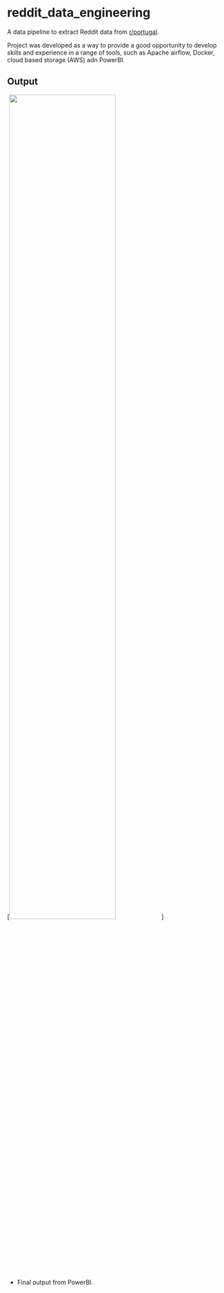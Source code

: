 # reddit_data_engineering

A data pipeline to extract Reddit data from [r/portugal](https://www.reddit.com/r/portugal/).

Project was developed as a way to provide a good opportunity to develop skills and experience in a range of tools, such as Apache airflow, Docker, cloud based storage (AWS) adn PowerBI.

## Output

[<img src="" width=70% height=70%>]

* Final output from PowerBI.
